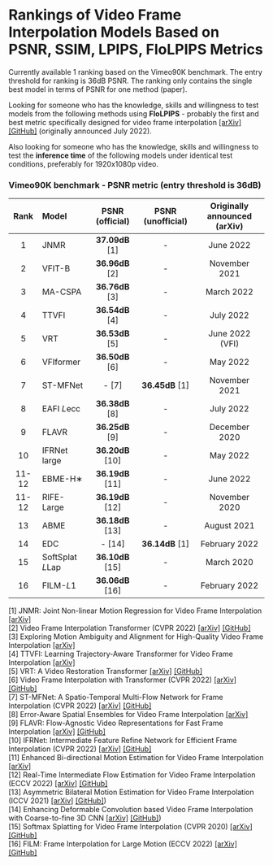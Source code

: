 # Rankings of Video Frame Interpolation Models Based on PSNR, SSIM, LPIPS, FloLPIPS Metrics

Currently available 1 ranking based on the Vimeo90K benchmark. The entry threshold for ranking is 36dB PSNR. The ranking only contains the single best model in terms of PSNR for one method (paper).

Looking for someone who has the knowledge, skills and willingness to test models from the following methods using **FloLPIPS** - probably the first and best metric specifically designed for video frame interpolation [[arXiv]](https://arxiv.org/abs/2207.08119) [[GitHub]](https://github.com/danielism97/flolpips) (originally announced July 2022).

Also looking for someone who has the knowledge, skills and willingness to test the **inference time** of the following models under identical test conditions, preferably for 1920x1080p video.

### Vimeo90K benchmark - PSNR metric (entry threshold is 36dB)

| Rank | Model | PSNR (official) | PSNR (unofficial) | Originally announced (arXiv)| 
| :----:| :---- | :----: | :----: | :----: |
| 1 | JNMR | **37.09dB** [1] | - | June 2022 |
| 2 | VFIT-B | **36.96dB** [2] | - | November 2021 |
| 3 | MA-CSPA |  **36.76dB** [3] | - | March 2022 |
| 4 | TTVFI |  **36.54dB** [4] | - | July 2022 |
| 5 | VRT |  **36.53dB** [5] | - | June 2022 (VFI) |
| 6 | VFIformer |  **36.50dB** [6] | - | May 2022 |
| 7 | ST-MFNet | - [7] | **36.45dB** [1] | November 2021 |
| 8 | EAFI *L*ecc |  **36.38dB** [8] | - | July 2022 |
| 9 | FLAVR |  **36.25dB** [9] | - | December 2020 |
| 10 | IFRNet large |  **36.20dB** [10] | - | May 2022 |
| 11-12 | EBME-H∗ |  **36.19dB** [11] | - | June 2022 |
| 11-12 | RIFE-Large |  **36.19dB** [12] | - | November 2020 |
| 13 | ABME |  **36.18dB** [13] | - | August 2021 |
| 14 | EDC | - [14] | **36.14dB** [1] | February 2022 |
| 15 | SoftSplat *L*Lap |  **36.10dB** [15] | - | March 2020 |
| 16 | FILM-*L*1 |  **36.06dB** [16] | - | February 2022 |

[1] JNMR: Joint Non-linear Motion Regression for Video Frame Interpolation [[arXiv]](https://arxiv.org/abs/2206.04231)  
[2] Video Frame Interpolation Transformer (CVPR 2022) [[arXiv]](https://arxiv.org/abs/2111.13817) [[GitHub]](https://github.com/zhshi0816/Video-Frame-Interpolation-Transformer)  
[3] Exploring Motion Ambiguity and Alignment for High-Quality Video Frame Interpolation [[arXiv]](https://arxiv.org/abs/2203.10291)  
[4] TTVFI: Learning Trajectory-Aware Transformer for Video Frame Interpolation [[arXiv]](https://arxiv.org/abs/2207.09048)  
[5] VRT: A Video Restoration Transformer [[arXiv]](https://arxiv.org/abs/2201.12288) [[GitHub]](https://github.com/JingyunLiang/VRT)  
[6] Video Frame Interpolation with Transformer (CVPR 2022) [[arXiv]](https://arxiv.org/abs/2205.07230) [[GitHub]](https://github.com/dvlab-research/VFIformer)  
[7] ST-MFNet: A Spatio-Temporal Multi-Flow Network for Frame Interpolation (CVPR 2022) [[arXiv]](https://arxiv.org/abs/2111.15483) [[GitHub]](https://github.com/danielism97/ST-MFNet)  
[8] Error-Aware Spatial Ensembles for Video Frame Interpolation [[arXiv]](https://arxiv.org/abs/2207.12305)  
[9] FLAVR: Flow-Agnostic Video Representations for Fast Frame Interpolation [[arXiv]](https://arxiv.org/abs/2012.08512) [[GitHub]](https://github.com/tarun005/FLAVR)  
[10] IFRNet: Intermediate Feature Refine Network for Efficient Frame Interpolation (CVPR 2022) [[arXiv]](https://arxiv.org/abs/2205.14620) [[GitHub]](https://github.com/ltkong218/IFRNet)  
[11] Enhanced Bi-directional Motion Estimation for Video Frame Interpolation [[arXiv]](https://arxiv.org/abs/2206.08572)  
[12] Real-Time Intermediate Flow Estimation for Video Frame Interpolation (ECCV 2022) [[arXiv]](https://arxiv.org/abs/2011.06294) [[GitHub]](https://github.com/megvii-research/ECCV2022-RIFE)  
[13] Asymmetric Bilateral Motion Estimation for Video Frame Interpolation (ICCV 2021) [[arXiv]](https://arxiv.org/abs/2108.06815) [[GitHub]](https://github.com/JunHeum/ABME))  
[14] Enhancing Deformable Convolution based Video Frame Interpolation with Coarse-to-fine 3D CNN [[arXiv]](https://arxiv.org/abs/2202.07731) [[GitHub]](https://github.com/danielism97/EDC))  
[15] Softmax Splatting for Video Frame Interpolation (CVPR 2020) [[arXiv]](https://arxiv.org/abs/2003.05534)
 [[GitHub]](https://github.com/sniklaus/softmax-splatting)  
[16] FILM: Frame Interpolation for Large Motion (ECCV 2022) [[arXiv]](https://arxiv.org/abs/2202.04901) [[GitHub]](https://github.com/google-research/frame-interpolation)
